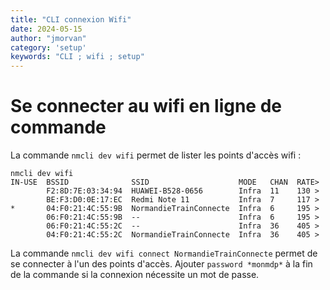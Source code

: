 ```yaml
---
title: "CLI connexion Wifi"
date: 2024-05-15
author: "jmorvan"
category: 'setup'
keywords: "CLI ; wifi ; setup"
---
```


# Se connecter au wifi en ligne de commande

La commande `nmcli dev wifi` permet de lister les points d'accès wifi :

```
nmcli dev wifi                               
IN-USE  BSSID              SSID                    MODE   CHAN  RATE>
        F2:8D:7E:03:34:94  HUAWEI-B528-0656        Infra  11    130 >
        BE:F3:D0:0E:17:EC  Redmi Note 11           Infra  7     117 >
*       04:F0:21:4C:55:9B  NormandieTrainConnecte  Infra  6     195 >
        06:F0:21:4C:55:9B  --                      Infra  6     195 >
        06:F0:21:4C:55:2C  --                      Infra  36    405 >
        04:F0:21:4C:55:2C  NormandieTrainConnecte  Infra  36    405 >

```

La commande `nmcli dev wifi connect NormandieTrainConnecte` permet de se connecter à l'un des points d'accès.
Ajouter `password *monmdp*` à la fin de la commande si la connexion nécessite un mot de passe.
